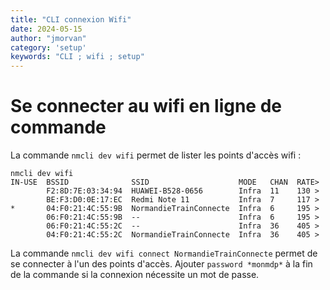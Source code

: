 ```yaml
---
title: "CLI connexion Wifi"
date: 2024-05-15
author: "jmorvan"
category: 'setup'
keywords: "CLI ; wifi ; setup"
---
```


# Se connecter au wifi en ligne de commande

La commande `nmcli dev wifi` permet de lister les points d'accès wifi :

```
nmcli dev wifi                               
IN-USE  BSSID              SSID                    MODE   CHAN  RATE>
        F2:8D:7E:03:34:94  HUAWEI-B528-0656        Infra  11    130 >
        BE:F3:D0:0E:17:EC  Redmi Note 11           Infra  7     117 >
*       04:F0:21:4C:55:9B  NormandieTrainConnecte  Infra  6     195 >
        06:F0:21:4C:55:9B  --                      Infra  6     195 >
        06:F0:21:4C:55:2C  --                      Infra  36    405 >
        04:F0:21:4C:55:2C  NormandieTrainConnecte  Infra  36    405 >

```

La commande `nmcli dev wifi connect NormandieTrainConnecte` permet de se connecter à l'un des points d'accès.
Ajouter `password *monmdp*` à la fin de la commande si la connexion nécessite un mot de passe.
